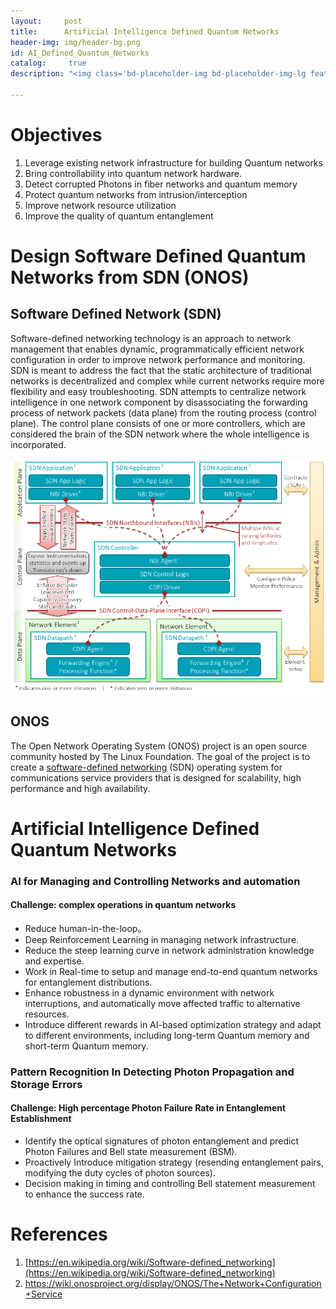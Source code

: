 ```yaml
---
layout:     post
title:      Artificial Intelligence Defined Quantum Networks
header-img: img/header-bg.png
id:	AI_Defined_Quantum_Networks
catalog: 	 true
description: "<img class='bd-placeholder-img bd-placeholder-img-lg featurette-image img-fluid mx-auto' width='548' height='416' src='https://raw.githubusercontent.com/QuantumRepeaterSimulator/QuantumRepeaterSimulator.github.io/main/img/AI_defined_network/sdn_architecture.png'></img>"

---
```



# Objectives
1.  Leverage existing network infrastructure for building Quantum networks
2.  Bring controllability into quantum network hardware.
3.  Detect corrupted Photons in fiber networks and quantum memory
4.  Protect quantum networks from intrusion/interception
5.  Improve network resource utilization
6.  Improve the quality of quantum entanglement

# Design Software Defined Quantum Networks from SDN (ONOS)
## Software Defined Network (SDN)
Software-defined networking technology is an approach to  network management that enables dynamic, programmatically efficient network configuration in order to improve network performance and monitoring. SDN is meant to address the fact that the static architecture of traditional networks is decentralized and complex while current networks require more flexibility and easy troubleshooting. SDN attempts to centralize network intelligence in one network component by disassociating the forwarding process of  network packets (data plane) from the routing process (control plane). The  control plane consists of one or more controllers, which are considered the brain of the SDN network where the whole intelligence is incorporated. 

![](https://raw.githubusercontent.com/QuantumRepeaterSimulator/QuantumRepeaterSimulator.github.io/main/img/AI_defined_network/sdn_architecture.png)

## ONOS
The Open Network Operating System (ONOS) project is an open source community hosted by The Linux Foundation. The goal of the project is to create a [software-defined networking](https://en.wikipedia.org/wiki/Software-defined_networking "Software-defined networking") (SDN) operating system for communications service providers that is designed for scalability, high performance and high availability.


# Artificial Intelligence Defined Quantum Networks
### AI for Managing and Controlling Networks and automation
#### Challenge: complex operations in quantum networks
-   Reduce human-in-the-loop。
-   Deep Reinforcement Learning in managing network infrastructure.
-   Reduce the steep learning curve in network administration knowledge and expertise.
-   Work in Real-time to setup and manage end-to-end quantum networks for entanglement distributions.
-   Enhance robustness in a dynamic environment with network interruptions, and automatically move affected traffic to alternative resources.
- Introduce different rewards in AI-based optimization strategy and adapt to different environments, including long-term Quantum memory and short-term Quantum memory.


### Pattern Recognition In Detecting Photon Propagation and Storage Errors
#### Challenge: High percentage Photon Failure Rate in Entanglement Establishment
-   Identify the optical signatures of photon entanglement and predict Photon Failures and Bell state measurement (BSM).
-   Proactively Introduce mitigation strategy (resending entanglement pairs, modifying the duty cycles of photon sources).
-   Decision making in timing and controlling Bell statement measurement to enhance the success rate.


# References
1. [https://en.wikipedia.org/wiki/Software-defined_networking](https://en.wikipedia.org/wiki/Software-defined_networking)
2. https://wiki.onosproject.org/display/ONOS/The+Network+Configuration+Service
